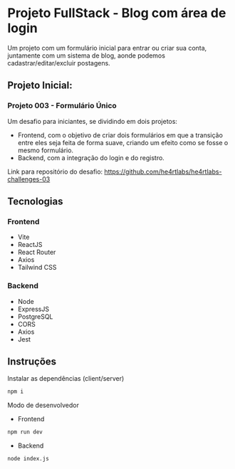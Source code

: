 # Projeto FullStack - Blog com área de login
Um projeto com um formulário inicial para entrar ou criar sua conta, juntamente com um sistema de blog, aonde podemos cadastrar/editar/excluir postagens.

## Projeto Inicial:
### Projeto 003 - Formulário Único
Um desafio para iniciantes, se dividindo em dois projetos:

- Frontend, com o objetivo de criar dois formulários em que a transição entre eles seja feita de forma suave, criando um efeito como se fosse o mesmo formulário.
- Backend, com a integração do login e do registro.

Link para repositório do desafio: https://github.com/he4rtlabs/he4rtlabs-challenges-03

## Tecnologias

### Frontend
-   Vite
-   ReactJS
-   React Router
-   Axios
-   Tailwind CSS

### Backend
-   Node
-   ExpressJS
-   PostgreSQL
-   CORS
-   Axios
-   Jest

## Instruções

Instalar as dependências (client/server)

```bash
npm i
```

Modo de desenvolvedor
- Frontend
```bash
npm run dev
```

- Backend
```bash
node index.js
```
